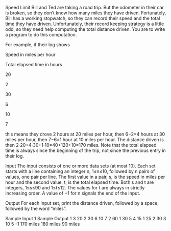 Speed Limit
Bill and Ted are taking a road trip. But the odometer in their car is broken, so they don’t know how many miles they have driven. Fortunately, Bill has a working stopwatch, so they can record their speed and the total time they have driven. Unfortunately, their record keeping strategy is a little odd, so they need help computing the total distance driven. You are to write a program to do this computation.

For example, if their log shows

Speed in miles per hour

Total elapsed time in hours

20

2

30

6

10

7

this means they drove 2 hours at 20 miles per hour, then 6−2=4 hours at 30 miles per hour, then 7−6=1 hour at 10 miles per hour. The distance driven is then 2⋅20+4⋅30+1⋅10=40+120+10=170 miles. Note that the total elapsed time is always since the beginning of the trip, not since the previous entry in their log.

Input
The input consists of one or more data sets (at most 10). Each set starts with a line containing an integer n, 1≤n≤10, followed by n pairs of values, one pair per line. The first value in a pair, s, is the speed in miles per hour and the second value, t, is the total elapsed time. Both s and t are integers, 1≤s≤90 and 1≤t≤12. The values for t are always in strictly increasing order. A value of −1 for n signals the end of the input.

Output
For each input set, print the distance driven, followed by a space, followed by the word “miles”.

Sample Input 1	Sample Output 1
3
20 2
30 6
10 7
2
60 1
30 5
4
15 1
25 2
30 3
10 5
-1
170 miles
180 miles
90 miles